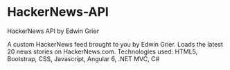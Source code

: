 # HackerNews-API
HackerNews API by Edwin Grier

A custom HackerNews feed brought to you by Edwin Grier. Loads the latest 20 news stories on HackerNews.com. Technologies used: HTML5, Bootstrap, CSS, Javascript, Angular 6, .NET MVC, C#
